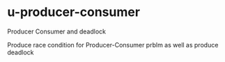 # u-producer-consumer
Producer Consumer and deadlock


Produce race condition for Producer-Consumer prblm as well as produce deadlock
